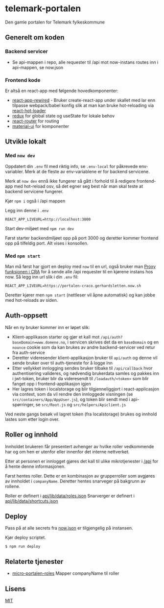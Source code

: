 # telemark-portalen

Den gamle portalen for Telemark fylkeskommune

## Generelt om koden

### Backend servicer

- Se api-mappen i repo, alle requester til /api mot now-instans routes inn i api-mappen, se now.json

### Frontend kode

Er altså en react-app med følgende hovedkomponenter:

- [react-app-rewired](https://github.com/timarney/react-app-rewired) - Bruker create-react-app under skallet med lar enn tilpasse webpack/babel konfig slik at man kan bruke hot-reloading via [react-hot-loader](https://github.com/gaearon/react-hot-loader)
- [redux](https://github.com/reduxjs/redux) for global state og useState for lokale behov
- [react-router](https://github.com/ReactTraining/react-router) for routing
- [material-ui](https://github.com/mui-org/material-ui) for komponenter

## Utvikle lokalt

### Med `now dev`

Oppdatert din `.env` fil med riktig info, se `.env-local` for påkrevede env-variabler. Merk at de fleste av env-variablene er for backend servicene.

Merk at `now dev` ennå ikke fungerer så gått i forhold til å redigere frontend-app med hot-reload osv, så det egner seg best når man skal teste at backend servicene fungerer.

Kjør `npm i` også i /api mappen

Legg inn denne i `.env`

```
REACT_APP_LIVEURL=http://localhost:3000
```

Start dev-miljøet med `npm run dev`

Først starter backendmiljøet opp på port 3000 og deretter kommer frontend opp på tilfeldig port.
Alt vises i konsollen.

### Med `npm start`

Man må først har gjort en deploy med `now` til en url, også bruker man [Proxy funksjonen i CRA](https://create-react-app.dev/docs/proxying-api-requests-in-development) for å sende alle /api requester til en kjørene instans hos now. Så legg inn url slik i din `.env` fil:

```
REACT_APP_LIVEURL=https://portalen-craco.gerhardsletten.now.sh
```

Deretter kjører men `npm start` (nettleser vil åpne automatisk) og kan jobbe med hot-reloads av siden.

## Auth-oppsett

Når en ny bruker kommer inn er løpet slik:

- Klient-applikason starter og gjør et kall mot `/api/auth?baseDomain=www.domene.no`, i servicen skrives det da en `baseDomain` og en `nounce` cookie som da kan brukes av andre backend-servicer ved retur fra auth-service
- Deretter videresender klient-applikasjon bruker til `api/auth` og denne vil sende bruker over til auth-tjeneste for å logge inn
- Etter vellykket innlogging sendes bruker tilbake til `/api/callback` hvor authentisering valideres, og nødvendig brukerdata samles og pakkes inn i jwt-token, bruker blir da videresendt til `/loadauth/<token>` som blir fanget opp i frontend-applikasjon igjen
- Her lagres token i localstorage og blir tilgjenneliggjort i react-applicasjon via context, som da vil rendre den innloggede visningen (se `src/containers/App/AppUser.js`), og token blir sendt med i api-spørringer, se `src/Root.js` og `src/helpers/Apiclient.js`

Ved neste gangs besøk vil lagret token (fra localstorage) brukes og innhold lastes som etter login over.

## Roller og innhold

Innholdet brukeren får presentert avhenger av hvilke roller vedkommende har og om hen er utenfor eller innenfor det interne nettverket.

Etter at personen er innlogget gjøres det kall til ulike mikrotjenester i [/api](/api) for å hente denne informasjonen.

Først hentes roller. Dette er en kombinasjon av grupperroller som avgjøres av innholdet i `companyName`.
Deretter hentes snarveger på bakgrunn av rollene.

Roller er definert i [api/lib/data/roles.json](api/lib/data/roles.json)
Snarverger er definert i [api/lib/data/shortcuts.json](api/lib/data/shortcuts.json)

## Deploy

Pass på at alle secrets fra [now.json](now.json) er tilgjengelig på instansen.

Kjør deploy scriptet.

```
$ npm run deploy
```

## Relaterte tjenester

- [micro-portalen-roles](https://github.com/telemark/micro-portalen-roles) Mapper companyName til roller

## Lisens

[MIT](LICENSE)
